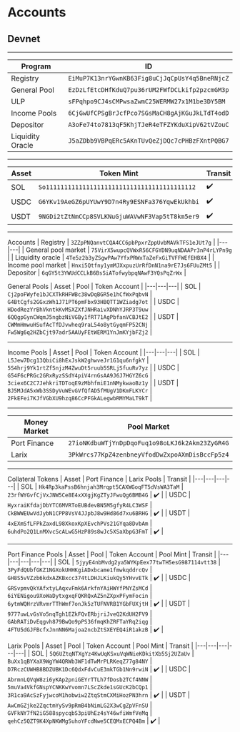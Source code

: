# Accounts
## Devnet
---
| Program | ID |
|---|---|
| Registry | `EiMuP7K13nrYGwnKB63Fig8uCjJqCpUsY4q5BneRNjcZ` |
| General Pool | `EzDzLfEtcDHfKduQ7pu36rUM2FWfDCLkifp2pzcmGM3p` |
| ULP | `sFPqhpo9CJ4sCMPwsaZwmC25WERMW27x1M1be3DY5BM` |
| Income Pools | `6CjGwUfCPSgBrJcfPco7SGsMaCH8gAjKGuJkLTdT4odD` |
| Depositor | `A3oFe74to7813qF5KhjTJeR4eTFZYKduXipV62tVZouC` |
| Liquidity Oracle | `J5aZDbb9VBPqERc5AKnTUvQeZjDQc7cPHBzFXntPQBG7` |


---
| Asset | Token Mint | Transit |
|---|---|---|
| SOL | `So11111111111111111111111111111111111111112` | ✔️ |
| USDC | `G6YKv19AeGZ6pUYUwY9D7n4Ry9ESNFa376YqwEkUkhbi` | ✔️ |
| USDT | `9NGDi2tZtNmCCp8SVLKNuGjuWAVwNF3Vap5tT8km5er9` | ✔️ |

---
Accounts
| Registry | `3ZZpPNQanvtCQA4CC6pbPpxrZppUvbMAVkTFS1eJUt7g` |
|---|---|
| General pool market | `75VirX5wupcQVWxR56CFGYDN9uqNDAAPr3nP4rLYPn9g` |
| Liquidity oracle | `4Te5z2b3yZSgwPAw7YfxPRWxTaZeFxGiTVFFWEfEHBX4` |
| Income pool market | `Hnxi5Qtfny1ymMJXxpuzUrRfDnN1na9rE7Js6FUuZMt5` |
| Depositor | `6qGY5t3YWUdCCLkB6BsSiATofwybpqNAwF3YQsPqZrWx` |

General Pools
| Asset | Pool | Token Account |
|---|---|---|
| SOL | `Cj2poFWyfe1bJCXTkRHFWBc38wDqBGR5e1hCfWxPqbvN` | `G4BtCgfs2GGxzWh1J71PT6pmFbx93HBQTT1WZiadg7ot` |
| USDC | `HDodRezYrBhVkntkKvMSXZXfJNHRaivXDNhYJRP3T9uw` | `6QQgpGynCWqmJ5ngbzNiVGBy1fRT71AgPbfanVCBJtE2` |
| USDT | `CWMmHmwuHSufAcTfDJvwheq9raL54o8ytGyqmFP52CNj` | `Fw5Wg6q2HZbCjt97adr5AAUyFEtWERM1YnJmKYjbFZj2` |

---
Income Pools
| Asset | Pool | Token Account |
|---|---|---|
| SOL | `L5Jew7Dcg13QbiCi8hExJskW2ghwveJr1G1qu6nfgkY` | `5S4hrj9Yk1rtZfSnjzM4ZwuDt5ruub5SRLjSfuuRv7yz` |
| USDC | `G54F6cPRGc2GRxRyzSSdY4piV4rnGsAA9J6J7HGYZ6cG` | `3ciex6C2C7JehkriTDToqE9zMbhfmiE1nNMykwaoBz1y` |
| USDT | `BJ5MJdA5xWb3SSDyVuWEvGVfQfAD5fMUgV1DKmFLKYCr` | `2FkEFei7KJfVGbXU9hzq86CcPFGkALegwbRMYMaLT9kT` |


---
| Money Market | Pool Market |
|---|---|
| Port Finance | `27ioNKdbuWTjYnDpDqoFuq1o98oLKJ6k2Akm23ZyGR4G` |
| Larix | `3PkWrcs77KpZ4zenbneyVfodDwZxpoAXmDisBccFp5z4` |

---
Collateral Tokens
| Asset | Port Finance | Larix Pools | Transit |
|---|---|---|---|
| SOL | `Hk4Rp3kaPssB6hnjah3Mrqpt5CAXWGoqFT5dVsWA3TaM` | `23rfWYGvfCjVxJNW5Ce8E4xXXgjKgZTyJFwuQg6BMB4G` | ✔️ |
| USDC | `HyxraiKfdajDbYTC6MVRToEUBdevBN5M5gfyR4LC3WSF` | `CkBWWEUwVdJybN1CPP8VsV4JJpbJ8w9Hd86d7xu6BRHG` | ✔️ |
| USDT | `4xEXmSfLFPkZaxdL98XkoxKpXEvchPVs21GYqa8DvbAm` | `6uhdPo2Q1LnMXvcScALwG5HzP89s8wJc5XSaXbpG3FmT` | ✔️ |


---
Port Finance Pools
| Asset | Pool | Token Account | Pool Mint | Transit |
|---|---|---|---|---|
| SOL | `5jyyE4nbMvdg2ya5WYKpEex77twTH5esG987114vtt38` | `3PyFdQUbfGKZ1NGXokUHHKgiADxbcame1fmwkqddrcQv` | `GH8S5vVZzb6kdxAZKBxcc374tLDHJLKiukQy5YHvvETk` | ✔️ |
| USDC | `GRSvpmvQkYAfxtyLAqxvFmk6ArkfnYAiHWYfPNYZsMCd` | `6iYENigou9XoWaDytxgxqFQKRQxAZ5nZXpxPFymFocin` | `6ytmWQHrzVRvmrTThWmf7onJk5zTUFNVRB1YGbFUXjtH` | ✔️ |
| USDT | `9777uwLvGsVo5nqTgh1EZkFQvERbjriJveQ2KdUH2FV9` | `GAbRATiDvEqgvh879BwQo9pPS36fmqKhZRFTaYRq2iqg` | `4FTU5dGJFBcfxJnnNN6Majoa2ncbZtSXEYEQ4iR1akzB` | ✔️ |

Larix Pools
| Asset | Pool | Token Account | Pool Mint | Transit |
|---|---|---|---|---|
| SOL | `5Q6UZtqNTXgYz4KwUqKSxuVqWNieKDkitXb5Sj2UZaUv` | `BuXx1qBYXaX9WgYW4QRWb3WF1dTwMrPLRKeqZ77g84NY` | `D7RczCUWHB8BDZUBK1Dc6QdxFdvCuE3mkTGb1Nn9rwiN` | ✔️ |
| USDC | `AbrmnLQVqW8zi6yKAp2pniGEYrTTLh7fDosb2TCf4NNW` | `5muVa4VkfGNspYCNKKwYvomn7LScZkde1sGUcK2bCQp1` | `3R1ca9AcSzFyjwcoM1hobwiw2ZtqStmCXMiHozPN3hrn` | ✔️ |
| USDT | `AwCmGZjke2ZqctmYySv9pRmB4bNimLG2X3wCgZpVFnSU` | `GVFkNY7fN2iG588spycqbS3piUhEz4sY46wfiWmfVeMq` | `qehCz5QZT9K4XpNKWMgSuhoYFcdNwe5CEQMxECPQ4Bm` | ✔️ |

